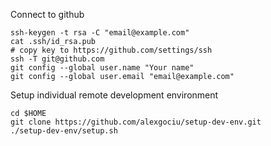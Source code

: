 Connect to github
```
ssh-keygen -t rsa -C "email@example.com"
cat .ssh/id_rsa.pub
# copy key to https://github.com/settings/ssh
ssh -T git@github.com
git config --global user.name "Your name"
git config --global user.email "email@example.com"
```

Setup individual remote development environment
```
cd $HOME
git clone https://github.com/alexgociu/setup-dev-env.git
./setup-dev-env/setup.sh
```

